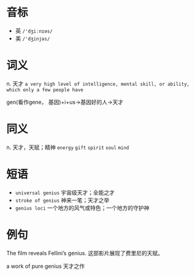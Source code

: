 # 音标

- 英 `/'dʒiːnɪəs/`
- 美 `/'dʒinjəs/`

# 词义

n. 天才
`a very high level of intelligence, mental skill, or ability, which only a few people have`



gen(看作gene， 基因)+i+us→基因好的人→天才

# 同义

n. 天才，天赋；精神
`energy` `gift` `spirit` `soul` `mind`

# 短语

- `universal genius` 宇宙级天才；全能之才
- `stroke of genius` 神来一笔；天才之举
- `genius loci` 一个地方的风气或特色；一个地方的守护神

# 例句

The film reveals Fellini’s genius.
这部影片展现了费里尼的天赋。

a work of pure genius
天才之作


